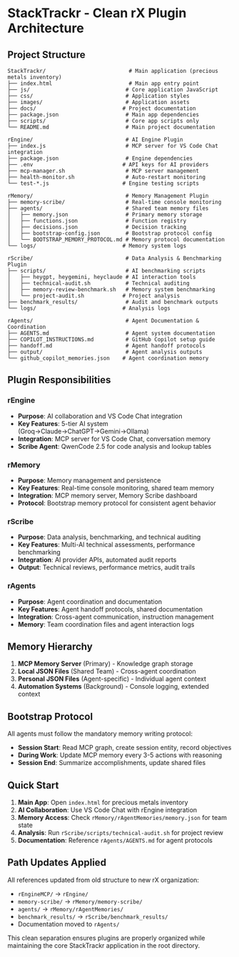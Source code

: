# StackTrackr - Clean rX Plugin Architecture

## Project Structure

```
StackTrackr/                          # Main application (precious metals inventory)
├── index.html                        # Main app entry point
├── js/                              # Core application JavaScript
├── css/                             # Application styles
├── images/                          # Application assets
├── docs/                           # Project documentation
├── package.json                     # Main app dependencies
├── scripts/                         # Core app scripts only
└── README.md                        # Main project documentation

rEngine/                             # AI Engine Plugin
├── index.js                         # MCP server for VS Code Chat integration
├── package.json                     # Engine dependencies  
├── .env                            # API keys for AI providers
├── mcp-manager.sh                   # MCP server management
├── health-monitor.sh                # Auto-restart monitoring
└── test-*.js                       # Engine testing scripts

rMemory/                             # Memory Management Plugin
├── memory-scribe/                   # Real-time console monitoring
├── agents/                          # Shared team memory files
│   ├── memory.json                  # Primary memory storage
│   ├── functions.json               # Function registry
│   ├── decisions.json               # Decision tracking
│   ├── bootstrap-config.json        # Bootstrap protocol config
│   └── BOOTSTRAP_MEMORY_PROTOCOL.md # Memory protocol documentation
└── logs/                           # Memory system logs

rScribe/                             # Data Analysis & Benchmarking Plugin  
├── scripts/                         # AI benchmarking scripts
│   ├── heygpt, heygemini, heyclaude # AI interaction tools
│   ├── technical-audit.sh           # Technical auditing
│   ├── memory-review-benchmark.sh   # Memory system benchmarking
│   └── project-audit.sh            # Project analysis
├── benchmark_results/               # Audit and benchmark outputs
└── logs/                           # Analysis logs

rAgents/                             # Agent Documentation & Coordination
├── AGENTS.md                        # Agent system documentation
├── COPILOT_INSTRUCTIONS.md          # GitHub Copilot setup guide
├── handoff.md                       # Agent handoff protocols
├── output/                          # Agent analysis outputs
└── github_copilot_memories.json    # Agent coordination memory
```

## Plugin Responsibilities

### rEngine

- **Purpose**: AI collaboration and VS Code Chat integration
- **Key Features**: 5-tier AI system (Groq→Claude→ChatGPT→Gemini→Ollama)
- **Integration**: MCP server for VS Code Chat, conversation memory
- **Scribe Agent**: QwenCode 2.5 for code analysis and lookup tables

### rMemory  

- **Purpose**: Memory management and persistence
- **Key Features**: Real-time console monitoring, shared team memory
- **Integration**: MCP memory server, Memory Scribe dashboard
- **Protocol**: Bootstrap memory protocol for consistent agent behavior

### rScribe

- **Purpose**: Data analysis, benchmarking, and technical auditing
- **Key Features**: Multi-AI technical assessments, performance benchmarking
- **Integration**: AI provider APIs, automated audit reports
- **Output**: Technical reviews, performance metrics, audit trails

### rAgents

- **Purpose**: Agent coordination and documentation
- **Key Features**: Agent handoff protocols, shared documentation
- **Integration**: Cross-agent communication, instruction management
- **Memory**: Team coordination files and agent interaction logs

## Memory Hierarchy

1. **MCP Memory Server** (Primary) - Knowledge graph storage
2. **Local JSON Files** (Shared Team) - Cross-agent coordination  
3. **Personal JSON Files** (Agent-specific) - Individual agent context
4. **Automation Systems** (Background) - Console logging, extended context

## Bootstrap Protocol

All agents must follow the mandatory memory writing protocol:

- **Session Start**: Read MCP graph, create session entity, record objectives
- **During Work**: Update MCP memory every 3-5 actions with reasoning
- **Session End**: Summarize accomplishments, update shared files

## Quick Start

1. **Main App**: Open `index.html` for precious metals inventory
2. **AI Collaboration**: Use VS Code Chat with rEngine integration  
3. **Memory Access**: Check `rMemory/rAgentMemories/memory.json` for team state
4. **Analysis**: Run `rScribe/scripts/technical-audit.sh` for project review
5. **Documentation**: Reference `rAgents/AGENTS.md` for agent protocols

## Path Updates Applied

All references updated from old structure to new rX organization:

- `rEngineMCP/` → `rEngine/`
- `memory-scribe/` → `rMemory/memory-scribe/`
- `agents/` → `rMemory/rAgentMemories/`
- `benchmark_results/` → `rScribe/benchmark_results/`
- Documentation moved to `rAgents/`

This clean separation ensures plugins are properly organized while maintaining the core StackTrackr application in the root directory.
